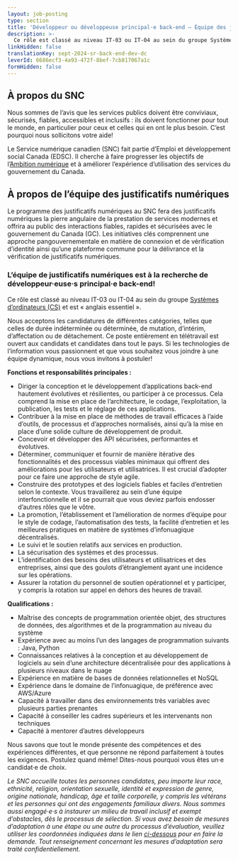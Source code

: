 ```yaml
---
layout: job-posting
type: section
title: 'Développeur ou développeuse principal·e back-end — Équipe des justificatifs numériques'
description: >-
  Ce rôle est classé au niveau IT-03 ou IT-04 au sein du groupe Systèmes d’ordinateurs (CS) et est « anglais essentiel ».
linkHidden: false
translationKey: sept-2024-sr-back-end-dev-dc
leverId: 6686ecf3-4a93-472f-8bef-7cb817067a1c
formHidden: false
---
```


## À propos du SNC 
Nous sommes de l’avis que les services publics doivent être conviviaux, sécurisés, fiables, accessibles et inclusifs : ils doivent fonctionner pour tout le monde, en particulier pour ceux et celles qui en ont le plus besoin. C’est pourquoi nous sollicitons votre aide!

Le Service numérique canadien (SNC) fait partie d’Emploi et développement social Canada (EDSC). Il cherche à faire progresser les objectifs de l’[Ambition numérique](https://www.canada.ca/fr/gouvernement/systeme/gouvernement-numerique/plans-strategiques-operations-numeriques-gouvernement-canada/ambition-numerique-canada.html) et à améliorer l’expérience d’utilisation des services du gouvernement du Canada.

## À propos de l’équipe des justificatifs numériques

Le programme des justificatifs numériques au SNC fera des justificatifs numériques la pierre angulaire de la prestation de services modernes et offrira au public des interactions fiables, rapides et sécurisées avec le gouvernement du Canada (GC). Les initiatives clés comprennent une approche pangouvernementale en matière de connexion et de vérification d’identité ainsi qu’une plateforme commune pour la délivrance et la vérification de justificatifs numériques. 

### **L’équipe de justificatifs numériques est à la recherche de développeur·euse·s principal·e back-end!**

Ce rôle est classé au niveau IT-03 ou IT-04 au sein du groupe [Systèmes d’ordinateurs (CS)](https://www.tbs-sct.canada.ca/agreements-conventions/view-visualiser-fra.aspx?id=1#toc27633227634) et est « anglais essentiel ». 

Nous acceptons les candidatures de différentes catégories, telles que celles de durée indéterminée ou déterminée, de mutation, d’intérim, d’affectation ou de détachement. Ce poste entièrement en télétravail est ouvert aux candidats et candidates dans tout le pays. Si les technologies de l’information vous passionnent et que vous souhaitez vous joindre à une équipe dynamique, nous vous invitons à postuler!

**Fonctions et responsabilités principales :**
- Diriger la conception et le développement d’applications back-end hautement évolutives et résilientes, ou participer à ce processus. Cela comprend la mise en place de l’architecture, le codage, l’exploitation, la publication, les tests et le réglage de ces applications.
- Contribuer à la mise en place de méthodes de travail efficaces à l’aide d’outils, de processus et d’approches normalisés, ainsi qu’à la mise en place d’une solide culture de développement de produit.
- Concevoir et développer des API sécurisées, performantes et évolutives.
- Déterminer, communiquer et fournir de manière itérative des fonctionnalités et des processus viables minimaux qui offrent des améliorations pour les utilisateurs et utilisatrices. Il est crucial d’adopter pour ce faire une approche de style agile.
- Construire des prototypes et des logiciels fiables et faciles d’entretien selon le contexte. Vous travaillerez au sein d’une équipe interfonctionnelle et il se pourrait que vous deviez parfois endosser d’autres rôles que le vôtre.
- La promotion, l’établissement et l’amélioration de normes d’équipe pour le style de codage, l’automatisation des tests, la facilité d’entretien et les meilleures pratiques en matière de systèmes d’infonuagique décentralisés.
- Le suivi et le soutien relatifs aux services en production.
- La sécurisation des systèmes et des processus.
- L’identification des besoins des utilisateurs et utilisatrices et des entreprises, ainsi que des goulots d’étranglement ayant une incidence sur les opérations.
- Assurer la rotation du personnel de soutien opérationnel et y participer, y compris la rotation sur appel en dehors des heures de travail. 

**Qualifications :**
- Maîtrise des concepts de programmation orientée objet, des structures de données, des algorithmes et de la programmation au niveau du système
- Expérience avec au moins l’un des langages de programmation suivants : Java, Python
- Connaissances relatives à la conception et au développement de logiciels au sein d’une architecture décentralisée pour des applications à plusieurs niveaux dans le nuage
- Expérience en matière de bases de données relationnelles et NoSQL
- Expérience dans le domaine de l’infonuagique, de préférence avec AWS/Azure
- Capacité à travailler dans des environnements très variables avec plusieurs parties prenantes
- Capacité à conseiller les cadres supérieurs et les intervenants non techniques
- Capacité à mentorer d’autres développeurs

Nous savons que tout le monde présente des compétences et des expériences différentes, et que personne ne répond parfaitement à toutes les exigences. Postulez quand même! Dites-nous pourquoi vous êtes un·e candidat·e de choix.

*Le SNC accueille toutes les personnes candidates, peu importe leur race, ethnicité, religion, orientation sexuelle, identité et expression de genre, origine nationale, handicap, âge et taille corporelle, y compris les vétérans et les personnes qui ont des engagements familiaux divers. Nous sommes aussi engagé·e·s à instaurer un milieu de travail inclusif et exempt d’obstacles, dès le processus de sélection. Si vous avez besoin de mesures d’adaptation à une étape ou une autre du processus d’évaluation, veuillez utiliser les coordonnées indiquées dans le lien [ci-dessous](https://www.canada.ca/fr/commission-fonction-publique/services/mesures-d-adaptation-matiere-evaluation.html) pour en faire la demande. Tout renseignement concernant les mesures d’adaptation sera traité confidentiellement.*
